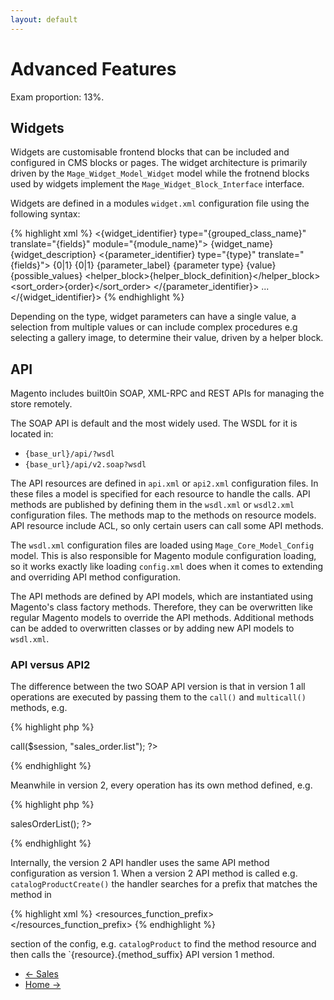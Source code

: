 ```yaml
---
layout: default
---
```


# Advanced Features

Exam proportion: 13%.

## Widgets

Widgets are customisable frontend blocks that can be included and configured in CMS blocks or pages.  The widget architecture is primarily driven by the `Mage_Widget_Model_Widget` model while the frotnend blocks used by widgets implement the `Mage_Widget_Block_Interface` interface.

Widgets are defined in a modules `widget.xml` configuration file using the following syntax:

{% highlight xml %}
<widgets>
    <{widget_identifier} type="{grouped_class_name}" translate="{fields}" module="{module_name}">
        <name>{widget_name}</name>
        <description>{widget_description}</description>
        <parameters>
            <{parameter_identifier} type="{type}" translate="{fields}">
                <visible>{0|1}</visible>
                <required>{0|1}</required>
                <label>{parameter_label}</label>
                <type>{parameter type}</type>
                <value>{value}</value>
                <values>{possible_values}</values>
                <helper_block>{helper_block_definition}</helper_block>
                <sort_order>{order}</sort_order>
            </{parameter_identifier}>
            ...
        </parameters>
    </{widget_identifier}>
</widgets>
{% endhighlight %}

Depending on the type, widget parameters can have a single value, a selection from multiple values or can include complex procedures e.g selecting a gallery image, to determine their value, driven by a helper block.

## API

Magento includes built0in SOAP, XML-RPC and REST APIs for managing the store remotely.

The SOAP API is default and the most widely used.  The WSDL for it is located in:

- `{base_url}/api/?wsdl`
- `{base_url}/api/v2.soap?wsdl`

The API resources are defined in `api.xml` or `api2.xml` configuration files.  In these files a model is specified for each resource to handle the calls. API methods are published by defining them in the `wsdl.xml` or `wsdl2.xml` configuration files.  The methods map to the methods on resource models.  API resource include ACL, so only certain users can call some API methods.

The `wsdl.xml` configuration files are loaded using `Mage_Core_Model_Config` model.  This is also responsible for Magento module configuration loading, so it works exactly like loading `config.xml` does when it comes to extending and overriding API method configuration.

The API methods are defined by API models, which are instantiated using Magento's class factory methods.  Therefore, they can be overwritten like regular Magento models to override the API methods. Additional methods can be added to overwritten classes or by adding new API models to `wsdl.xml`.


### API versus API2

The difference between the two SOAP API version is that in version 1 all operations are executed by passing them to the `call()` and `multicall()` methods, e.g.

{% highlight php %}
<?php $client->call($session, "sales_order.list"); ?>
{% endhighlight %}

Meanwhile in version 2, every operation has its own method defined, e.g.

{% highlight php %}
<?php $client->salesOrderList(); ?>
{% endhighlight %}

Internally, the version 2 API handler uses the same API method configuration as version 1.  When a version 2 API method is called e.g. `catalogProductCreate()` the handler searches for a prefix that matches the method in

{% highlight xml %}
<v2>
	<resources_function_prefix>
    </resources_function_prefix>
</v2>
{% endhighlight %}

section of the config, e.g. `catalogProduct` to find the method resource and then calls the `{resource}.{method_suffix} API version 1 method.

<ul class="navigation">
    <li class="prev"><a href="/sales.html">&larr; Sales</a>
    <li class="next"><a href="/">Home &rarr;</a>
</ul>








